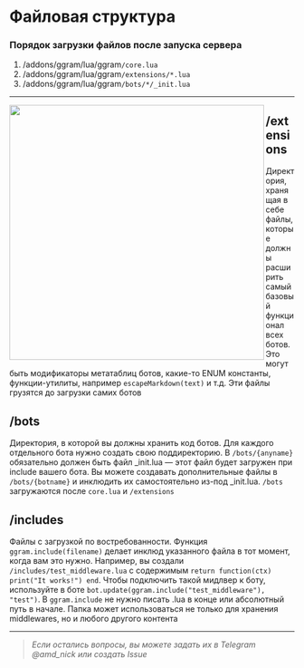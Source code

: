 # Файловая структура

### Порядок загрузки файлов после запуска сервера
1. /addons/ggram/lua/ggram`/core.lua`
2. /addons/ggram/lua/ggram`/extensions/*.lua`
3. /addons/ggram/lua/ggram`/bots/*/_init.lua`

---

<img align="left" width="450" src="https://img.qweqwe.ovh/1631811124184.jpg">

## /extensions
Директория, хранящая в себе файлы, которые должны расширить самый базовый функционал всех ботов. Это могут быть модификаторы метатаблиц ботов, какие-то ENUM константы, функции-утилиты, например `escapeMarkdown(text)` и т.д. Эти файлы грузятся до загрузки самих ботов

## /bots
Директория, в которой вы должны хранить код ботов. Для каждого отдельного бота нужно создать свою поддиректорию. В `/bots/{anyname}` обязательно должен быть файл \_init.lua — этот файл будет загружен при include вашего бота. Вы можете создавать дополнительные файлы в `/bots/{botname}` и инклюдить их самостоятельно из-под \_init.lua. `/bots` загружаются после `core.lua` и `/extensions`

## /includes
Файлы с загрузкой по востребованности. Функция `ggram.include(filename)` делает инклюд указанного файла в тот момент, когда вам это нужно. Например, вы создали `/includes/test_middleware.lua` с содержимым `return function(ctx) print("It works!") end`. Чтобы подключить такой мидлвер к боту, используйте в боте `bot.update(ggram.include("test_middleware"), "test")`. В `ggram.include` не нужно писать .lua в конце или абсолютный путь в начале. Папка может использоваться не только для хранения middlewares, но и любого другого контента

---
> _Если остались вопросы, вы можете задать их в Telegram @amd_nick или создать Issue_
> 